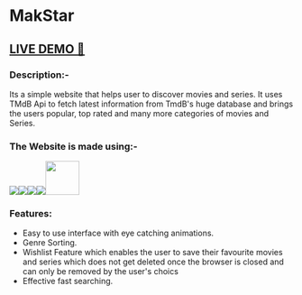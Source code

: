 # MakStar

## <a href="https://mayukh24.github.io/MakStar/" target="_blank">LIVE DEMO 🚀</a>

<h3>Description:- </h3>
Its a simple website that helps user to discover movies and series. It uses TMdB Api to fetch latest information from TmdB's huge database and brings the users popular, top rated and many more categories of movies and Series.<br>
<h3>The Website is made using:-</h3>
<p align="left"><img src="https://img.icons8.com/color/48/000000/html-5--v1.png"/><img src="https://img.icons8.com/color/48/000000/css3.png"/><img src="https://img.icons8.com/color/48/000000/javascript.png"/><img src="https://img.icons8.com/ios-filled/50/4a90e2/jquery.png"/><img src="https://avatars.githubusercontent.com/u/32372333?s=200&v=4" height = "60px"/></p>

**<h3>Features:</h3>**
  - Easy to use interface with eye catching animations.
  - Genre Sorting.
  - Wishlist Feature which enables the user to save their favourite movies and series which does not get deleted once the browser is closed and can only be removed by the user's choics
  - Effective fast searching.
